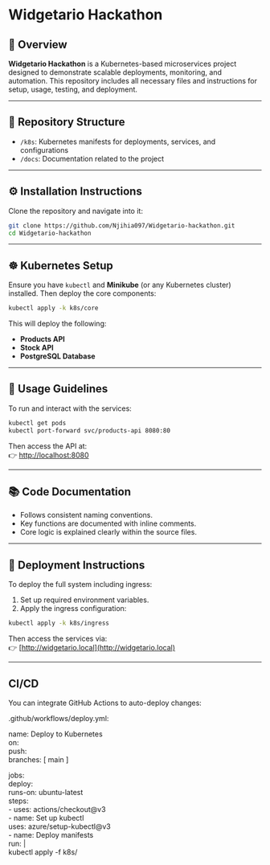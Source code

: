 # Widgetario Hackathon

## 🧩 Overview

**Widgetario Hackathon** is a Kubernetes-based microservices project designed to demonstrate scalable deployments, monitoring, and automation. This repository includes all necessary files and instructions for setup, usage, testing, and deployment.

---

## 📁 Repository Structure

- `/k8s`: Kubernetes manifests for deployments, services, and configurations  
- `/docs`: Documentation related to the project  


---

## ⚙️ Installation Instructions

Clone the repository and navigate into it:

```bash
git clone https://github.com/Njihia097/Widgetario-hackathon.git
cd Widgetario-hackathon
```

---

## ☸️ Kubernetes Setup

Ensure you have `kubectl` and **Minikube** (or any Kubernetes cluster) installed. Then deploy the core components:

```bash
kubectl apply -k k8s/core
```

This will deploy the following:
- **Products API**
- **Stock API**
- **PostgreSQL Database**

---

## 🚀 Usage Guidelines

To run and interact with the services:

```bash
kubectl get pods
kubectl port-forward svc/products-api 8080:80
```

Then access the API at:  
👉 [http://localhost:8080](http://localhost:8080)

---

## 📚 Code Documentation

- Follows consistent naming conventions.
- Key functions are documented with inline comments.
- Core logic is explained clearly within the source files.

---

## 🚢 Deployment Instructions

To deploy the full system including ingress:

1. Set up required environment variables.
2. Apply the ingress configuration:

```bash
kubectl apply -k k8s/ingress
```

Then access the services via:  
👉 [http://widgetario.local](http://widgetario.local)

---

## CI/CD
You can integrate GitHub Actions to auto-deploy changes:

.github/workflows/deploy.yml:

name: Deploy to Kubernetes  
on:  
  push:  
    branches: [ main ]

jobs:  
  deploy:  
    runs-on: ubuntu-latest  
    steps:  
    - uses: actions/checkout@v3  
    - name: Set up kubectl  
      uses: azure/setup-kubectl@v3  
    - name: Deploy manifests  
      run: |  
        kubectl apply -f k8s/

